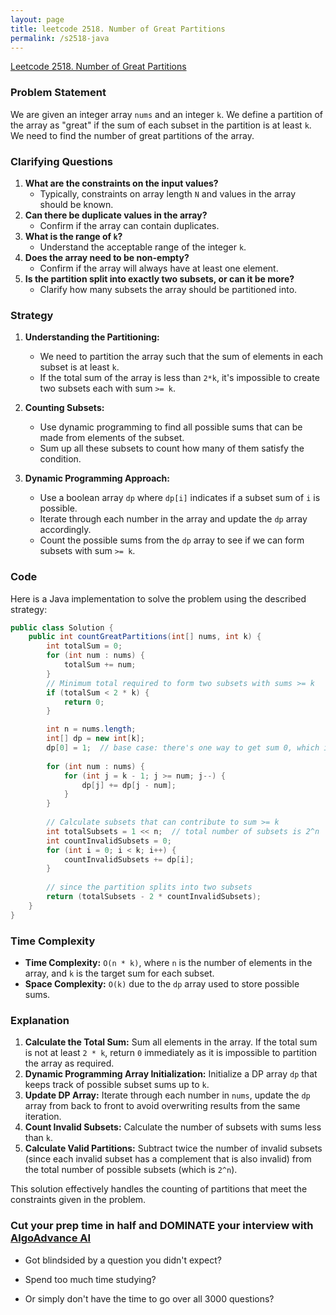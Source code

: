 ```yaml
---
layout: page
title: leetcode 2518. Number of Great Partitions
permalink: /s2518-java
---
```

[Leetcode 2518. Number of Great Partitions](https://algoadvance.github.io/algoadvance/l2518)
### Problem Statement

We are given an integer array `nums` and an integer `k`. We define a partition of the array as "great" if the sum of each subset in the partition is at least `k`. We need to find the number of great partitions of the array.

### Clarifying Questions

1. **What are the constraints on the input values?**
    - Typically, constraints on array length `N` and values in the array should be known.
2. **Can there be duplicate values in the array?**
    - Confirm if the array can contain duplicates.
3. **What is the range of `k`?**
    - Understand the acceptable range of the integer `k`.
4. **Does the array need to be non-empty?**
    - Confirm if the array will always have at least one element.
5. **Is the partition split into exactly two subsets, or can it be more?**
    - Clarify how many subsets the array should be partitioned into.

### Strategy

1. **Understanding the Partitioning:**
    - We need to partition the array such that the sum of elements in each subset is at least `k`.
    - If the total sum of the array is less than `2*k`, it's impossible to create two subsets each with sum `>= k`.

2. **Counting Subsets:**
    - Use dynamic programming to find all possible sums that can be made from elements of the subset.
    - Sum up all these subsets to count how many of them satisfy the condition.

3. **Dynamic Programming Approach:**
    - Use a boolean array `dp` where `dp[i]` indicates if a subset sum of `i` is possible.
    - Iterate through each number in the array and update the `dp` array accordingly.
    - Count the possible sums from the `dp` array to see if we can form subsets with sum `>= k`.

### Code

Here is a Java implementation to solve the problem using the described strategy:

```java
public class Solution {
    public int countGreatPartitions(int[] nums, int k) {
        int totalSum = 0;
        for (int num : nums) {
            totalSum += num;
        }
        // Minimum total required to form two subsets with sums >= k
        if (totalSum < 2 * k) {
            return 0;
        }

        int n = nums.length;
        int[] dp = new int[k];
        dp[0] = 1;  // base case: there's one way to get sum 0, which is taking no elements
        
        for (int num : nums) {
            for (int j = k - 1; j >= num; j--) {
                dp[j] += dp[j - num];
            }
        }
        
        // Calculate subsets that can contribute to sum >= k
        int totalSubsets = 1 << n;  // total number of subsets is 2^n
        int countInvalidSubsets = 0;
        for (int i = 0; i < k; i++) {
            countInvalidSubsets += dp[i];
        }
        
        // since the partition splits into two subsets
        return (totalSubsets - 2 * countInvalidSubsets);
    }
}
```

### Time Complexity

- **Time Complexity:** `O(n * k)`, where `n` is the number of elements in the array, and `k` is the target sum for each subset.
- **Space Complexity:** `O(k)` due to the `dp` array used to store possible sums.

### Explanation

1. **Calculate the Total Sum:** Sum all elements in the array. If the total sum is not at least `2 * k`, return `0` immediately as it is impossible to partition the array as required.
2. **Dynamic Programming Array Initialization:** Initialize a DP array `dp` that keeps track of possible subset sums up to `k`.
3. **Update DP Array:** Iterate through each number in `nums`, update the `dp` array from back to front to avoid overwriting results from the same iteration.
4. **Count Invalid Subsets:** Calculate the number of subsets with sums less than `k`.
5. **Calculate Valid Partitions:** Subtract twice the number of invalid subsets (since each invalid subset has a complement that is also invalid) from the total number of possible subsets (which is `2^n`). 

This solution effectively handles the counting of partitions that meet the constraints given in the problem.


### Cut your prep time in half and DOMINATE your interview with [AlgoAdvance AI](https://algoAdvance.com)

- Got blindsided by a question you didn't expect?

- Spend too much time studying?

- Or simply don't have the time to go over all 3000 questions?

